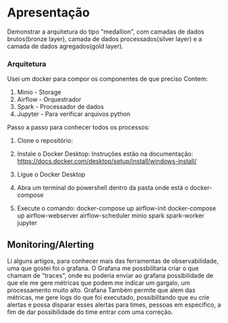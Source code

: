 # Apresentação
Demonstrar a arquitetura do tipo "medallion", com camadas de dados brutos(bronze layer), camada de dados processados(silver layer) e a camada de dados agregados(gold layer).

### Arquitetura
Usei um docker para compor os componentes de que preciso
Contem:
   1. Minio - Storage
   2. Airflow - Orquestrador
   3. Spark - Processador de dados
   4. Jupyter - Para verificar arquivos python

Passo a passo para conhecer todos os processos:
1. Clone o repositório:

2. Instale o Docker Desktop:
   Instruções estão na documentação: https://docs.docker.com/desktop/setup/install/windows-install/

3. Ligue o Docker Desktop

4. Abra um terminal do powershell dentro da pasta onde está o docker-compose

5. Execute o comando:
   docker-compose up airflow-init
   docker-compose up airflow-webserver airflow-scheduler  minio spark spark-worker jupyter



## Monitoring/Alerting
Li alguns artigos, para conhecer mais das ferramentas de observabilidade, uma que gostei foi o grafana. O Grafana me possbilitaria  criar o que chamam de  "traces", onde eu poderia enviar ao grafana possibilidade de que ele me gere métricas que podem me indicar um gargalo, um processamento muito alto.
Grafana Também permite que alem das métricas, me gere logs do que foi executado, possibilitando que eu crie alertas e possa disparar esses alertas para times, pessoas em específico, a fim de dar possibilidade do time entrar com uma correção.
